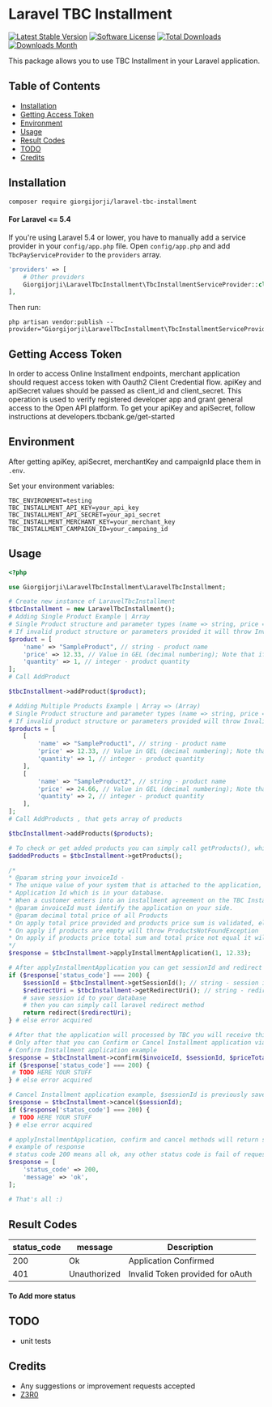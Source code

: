 # Laravel TBC Installment

[![Latest Stable Version](https://img.shields.io/packagist/v/giorgijorji/laravel-tbc-installment.svg)](https://packagist.org/packages/giorgijorji/laravel-tbc-installment)
[![Software License](https://img.shields.io/badge/license-MIT-brightgreen.svg?style=flat-square)](LICENSE.md)
[![Total Downloads](https://img.shields.io/packagist/dt/giorgijorji/laravel-tbc-installment.svg)](https://packagist.org/packages/giorgijorji/laravel-tbc-installment)
[![Downloads Month](https://img.shields.io/packagist/dm/giorgijorji/laravel-tbc-installment.svg)](https://packagist.org/packages/giorgijorji/laravel-tbc-installment)


This package allows you to use TBC Installment in your Laravel application.
## Table of Contents

- [Installation](#installation)
- [Getting Access Token](#getting-access-token)
- [Environment](#environment)
- [Usage](#usage)
- [Result Codes](#result-codes)
- [TODO](#todo)
- [Credits](#credits)

## Installation

```
composer require giorgijorji/laravel-tbc-installment
```

#### For Laravel <= 5.4

If you're using Laravel 5.4 or lower, you have to manually add a service provider in your `config/app.php` file.
Open `config/app.php` and add `TbcPayServiceProvider` to the `providers` array.

```php
'providers' => [
    # Other providers
    Giorgijorji\LaravelTbcInstallment\TbcInstallmentServiceProvider::class,
],
```

Then run:

```
php artisan vendor:publish --provider="Giorgijorji\LaravelTbcInstallment\TbcInstallmentServiceProvider"
```

## Getting Access Token

In order to access Online Installment endpoints, merchant application should request access token with Oauth2 Client Credential flow. apiKey and apiSecret values should be passed as client_id and client_secret. This operation is used to verify registered developer app and grant general access to the Open API platform. To get your apiKey and apiSecret, follow instructions at developers.tbcbank.ge/get-started

## Environment
After getting apiKey, apiSecret, merchantKey and campaignId place them in `.env`.

Set your environment variables:
```
TBC_ENVIRONMENT=testing
TBC_INSTALLMENT_API_KEY=your_api_key
TBC_INSTALLMENT_API_SECRET=your_api_secret
TBC_INSTALLMENT_MERCHANT_KEY=your_merchant_key
TBC_INSTALLMENT_CAMPAIGN_ID=your_campaing_id
```

## Usage
```php
<?php

use Giorgijorji\LaravelTbcInstallment\LaravelTbcInstallment;

# Create new instance of LaravelTbcInstallment
$tbcInstallment = new LaravelTbcInstallment();
# Adding Single Product Example | Array
# Single Product structure and parameter types (name => string, price => float, quantity => integer) are validated upon adding
# If invalid product structure or parameters provided it will throw InvalidProductException
$product = [
    'name' => "SampleProduct", // string - product name
    'price' => 12.33, // Value in GEL (decimal numbering); Note that if Quantity is more than 1, you must set total price
    'quantity' => 1, // integer - product quantity
];
# Call AddProduct

$tbcInstallment->addProduct($product);

# Adding Multiple Products Example | Array => (Array)
# Single Product structure and parameter types (name => string, price => float, quantity => integer) are validated upon adding
# If invalid product structure or parameters provided will throw InvalidProductException
$products = [
    [
        'name' => "SampleProduct1", // string - product name
        'price' => 12.33, // Value in GEL (decimal numbering); Note that if Quantity is more than 1, you must set total price
        'quantity' => 1, // integer - product quantity
    ],
    [
        'name' => "SampleProduct2", // string - product name
        'price' => 24.66, // Value in GEL (decimal numbering); Note that if Quantity is more than 1, you must set total price
        'quantity' => 2, // integer - product quantity
    ],
];
# Call AddProducts , that gets array of products

$tbcInstallment->addProducts($products);

# To check or get added products you can simply call getProducts(), which will return array of products
$addedProducts = $tbcInstallment->getProducts();

/*
* @param string your invoiceId - 
* The unique value of your system that is attached to the application, for example, is initiated by you
* Application Id which is in your database.
* When a customer enters into an installment agreement on the TBC Installment Site, you will receive this InvoiceId by email along with other details.
* @param invoiceId must identify the application on your side.
* @param decimal total price of all Products
* On apply total price provided and products price sum is validated, else will throw exception
* On apply if products are empty will throw ProductsNotFoundException
* On apply if products price total sum and total price not equal it will throw InvalidProductPriceException
*/
$response = $tbcInstallment->applyInstallmentApplication(1, 12.33);

# After applyInstallmentApplication you can get sessionId and redirect url to tbc installment web page
if ($response['status_code'] === 200) {
    $sessionId = $tbcInstallment->getSessionId(); // string - session id for later use to cancel  installment
    $redirectUri = $tbcInstallment->getRedirectUri(); // string - redirect uri to tbc installment webpage
    # save session id to your database
    # then you can simply call laravel redirect method
    return redirect($redirectUri);
} # else error acquired

# After that the application will processed by TBC you will receive this InvoiceId by email along with other details.
# Only after that you can Confirm or Cancel Installment application via your admin panel or as you wish
# Confirm Installment application example
$response = $tbcInstallment->confirm($invoiceId, $sessionId, $priceTotal);
if ($response['status_code'] === 200) {
 # TODO HERE YOUR STUFF
} # else error acquired

# Cancel Installment application example, $sessionId is previously saved sessionId
$response = $tbcInstallment->cancel($sessionId);
if ($response['status_code'] === 200) {
 # TODO HERE YOUR STUFF
} # else error acquired

# applyInstallmentApplication, confirm and cancel methods will return status code and message
# example of response
# status code 200 means all ok, any other status code is fail of request
$response = [
    'status_code' => 200,
    'message' => 'ok',
];

# That's all :)
```
## Result Codes

| status_code | message             | Description                                                                           |
|-------------|---------------------|---------------------------------------------------------------------------------------|
| 200         | Ok                  | Application Confirmed                                                                              |
| 401         | Unauthorized        | Invalid Token provided for oAuth 
#### To Add more status

## TODO
- unit tests

## Credits

- Any  suggestions or improvement requests accepted
- [Z3R0](https://github.com/giorgijorji)
